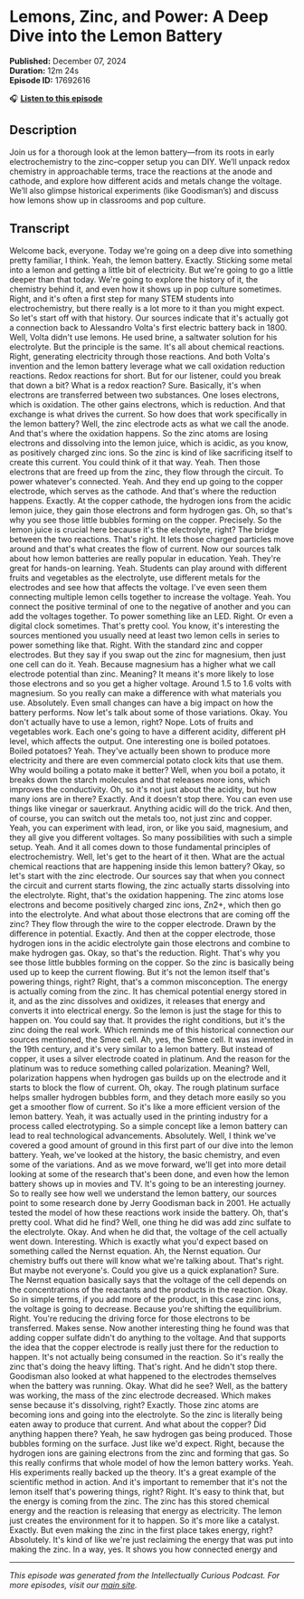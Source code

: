 # Lemons, Zinc, and Power: A Deep Dive into the Lemon Battery

**Published:** December 07, 2024  
**Duration:** 12m 24s  
**Episode ID:** 17692616

🎧 **[Listen to this episode](https://intellectuallycurious.buzzsprout.com/2529712/episodes/17692616-lemons-zinc-and-power-a-deep-dive-into-the-lemon-battery)**

## Description

Join us for a thorough look at the lemon battery—from its roots in early electrochemistry to the zinc–copper setup you can DIY. We’ll unpack redox chemistry in approachable terms, trace the reactions at the anode and cathode, and explore how different acids and metals change the voltage. We’ll also glimpse historical experiments (like Goodisman’s) and discuss how lemons show up in classrooms and pop culture.

## Transcript

Welcome back, everyone. Today we're going on a deep dive into something pretty familiar, I think. Yeah, the lemon battery. Exactly. Sticking some metal into a lemon and getting a little bit of electricity. But we're going to go a little deeper than that today. We're going to explore the history of it, the chemistry behind it, and even how it shows up in pop culture sometimes. Right, and it's often a first step for many STEM students into electrochemistry, but there really is a lot more to it than you might expect. So let's start off with that history. Our sources indicate that it's actually got a connection back to Alessandro Volta's first electric battery back in 1800. Well, Volta didn't use lemons. He used brine, a saltwater solution for his electrolyte. But the principle is the same. It's all about chemical reactions. Right, generating electricity through those reactions. And both Volta's invention and the lemon battery leverage what we call oxidation reduction reactions. Redox reactions for short. But for our listener, could you break that down a bit? What is a redox reaction? Sure. Basically, it's when electrons are transferred between two substances. One loses electrons, which is oxidation. The other gains electrons, which is reduction. And that exchange is what drives the current. So how does that work specifically in the lemon battery? Well, the zinc electrode acts as what we call the anode. And that's where the oxidation happens. So the zinc atoms are losing electrons and dissolving into the lemon juice, which is acidic, as you know, as positively charged zinc ions. So the zinc is kind of like sacrificing itself to create this current. You could think of it that way. Yeah. Then those electrons that are freed up from the zinc, they flow through the circuit. To power whatever's connected. Yeah. And they end up going to the copper electrode, which serves as the cathode. And that's where the reduction happens. Exactly. At the copper cathode, the hydrogen ions from the acidic lemon juice, they gain those electrons and form hydrogen gas. Oh, so that's why you see those little bubbles forming on the copper. Precisely. So the lemon juice is crucial here because it's the electrolyte, right? The bridge between the two reactions. That's right. It lets those charged particles move around and that's what creates the flow of current. Now our sources talk about how lemon batteries are really popular in education. Yeah. They're great for hands-on learning. Yeah. Students can play around with different fruits and vegetables as the electrolyte, use different metals for the electrodes and see how that affects the voltage. I've even seen them connecting multiple lemon cells together to increase the voltage. Yeah. You connect the positive terminal of one to the negative of another and you can add the voltages together. To power something like an LED. Right. Or even a digital clock sometimes. That's pretty cool. You know, it's interesting the sources mentioned you usually need at least two lemon cells in series to power something like that. Right. With the standard zinc and copper electrodes. But they say if you swap out the zinc for magnesium, then just one cell can do it. Yeah. Because magnesium has a higher what we call electrode potential than zinc. Meaning? It means it's more likely to lose those electrons and so you get a higher voltage. Around 1.5 to 1.6 volts with magnesium. So you really can make a difference with what materials you use. Absolutely. Even small changes can have a big impact on how the battery performs. Now let's talk about some of those variations. Okay. You don't actually have to use a lemon, right? Nope. Lots of fruits and vegetables work. Each one's going to have a different acidity, different pH level, which affects the output. One interesting one is boiled potatoes. Boiled potatoes? Yeah. They've actually been shown to produce more electricity and there are even commercial potato clock kits that use them. Why would boiling a potato make it better? Well, when you boil a potato, it breaks down the starch molecules and that releases more ions, which improves the conductivity. Oh, so it's not just about the acidity, but how many ions are in there? Exactly. And it doesn't stop there. You can even use things like vinegar or sauerkraut. Anything acidic will do the trick. And then, of course, you can switch out the metals too, not just zinc and copper. Yeah, you can experiment with lead, iron, or like you said, magnesium, and they all give you different voltages. So many possibilities with such a simple setup. Yeah. And it all comes down to those fundamental principles of electrochemistry. Well, let's get to the heart of it then. What are the actual chemical reactions that are happening inside this lemon battery? Okay, so let's start with the zinc electrode. Our sources say that when you connect the circuit and current starts flowing, the zinc actually starts dissolving into the electrolyte. Right, that's the oxidation happening. The zinc atoms lose electrons and become positively charged zinc ions, Zn2+, which then go into the electrolyte. And what about those electrons that are coming off the zinc? They flow through the wire to the copper electrode. Drawn by the difference in potential. Exactly. And then at the copper electrode, those hydrogen ions in the acidic electrolyte gain those electrons and combine to make hydrogen gas. Okay, so that's the reduction. Right. That's why you see those little bubbles forming on the copper. So the zinc is basically being used up to keep the current flowing. But it's not the lemon itself that's powering things, right? Right, that's a common misconception. The energy is actually coming from the zinc. It has chemical potential energy stored in it, and as the zinc dissolves and oxidizes, it releases that energy and converts it into electrical energy. So the lemon is just the stage for this to happen on. You could say that. It provides the right conditions, but it's the zinc doing the real work. Which reminds me of this historical connection our sources mentioned, the Smee cell. Ah, yes, the Smee cell. It was invented in the 19th century, and it's very similar to a lemon battery. But instead of copper, it uses a silver electrode coated in platinum. And the reason for the platinum was to reduce something called polarization. Meaning? Well, polarization happens when hydrogen gas builds up on the electrode and it starts to block the flow of current. Oh, okay. The rough platinum surface helps smaller hydrogen bubbles form, and they detach more easily so you get a smoother flow of current. So it's like a more efficient version of the lemon battery. Yeah, it was actually used in the printing industry for a process called electrotyping. So a simple concept like a lemon battery can lead to real technological advancements. Absolutely. Well, I think we've covered a good amount of ground in this first part of our dive into the lemon battery. Yeah, we've looked at the history, the basic chemistry, and even some of the variations. And as we move forward, we'll get into more detail looking at some of the research that's been done, and even how the lemon battery shows up in movies and TV. It's going to be an interesting journey. So to really see how well we understand the lemon battery, our sources point to some research done by Jerry Goodisman back in 2001. He actually tested the model of how these reactions work inside the battery. Oh, that's pretty cool. What did he find? Well, one thing he did was add zinc sulfate to the electrolyte. Okay. And when he did that, the voltage of the cell actually went down. Interesting. Which is exactly what you'd expect based on something called the Nernst equation. Ah, the Nernst equation. Our chemistry buffs out there will know what we're talking about. That's right. But maybe not everyone's. Could you give us a quick explanation? Sure. The Nernst equation basically says that the voltage of the cell depends on the concentrations of the reactants and the products in the reaction. Okay. So in simple terms, if you add more of the product, in this case zinc ions, the voltage is going to decrease. Because you're shifting the equilibrium. Right. You're reducing the driving force for those electrons to be transferred. Makes sense. Now another interesting thing he found was that adding copper sulfate didn't do anything to the voltage. And that supports the idea that the copper electrode is really just there for the reduction to happen. It's not actually being consumed in the reaction. So it's really the zinc that's doing the heavy lifting. That's right. And he didn't stop there. Goodisman also looked at what happened to the electrodes themselves when the battery was running. Okay. What did he see? Well, as the battery was working, the mass of the zinc electrode decreased. Which makes sense because it's dissolving, right? Exactly. Those zinc atoms are becoming ions and going into the electrolyte. So the zinc is literally being eaten away to produce that current. And what about the copper? Did anything happen there? Yeah, he saw hydrogen gas being produced. Those bubbles forming on the surface. Just like we'd expect. Right, because the hydrogen ions are gaining electrons from the zinc and forming that gas. So this really confirms that whole model of how the lemon battery works. Yeah. His experiments really backed up the theory. It's a great example of the scientific method in action. And it's important to remember that it's not the lemon itself that's powering things, right? Right. It's easy to think that, but the energy is coming from the zinc. The zinc has this stored chemical energy and the reaction is releasing that energy as electricity. The lemon just creates the environment for it to happen. So it's more like a catalyst. Exactly. But even making the zinc in the first place takes energy, right? Absolutely. It's kind of like we're just reclaiming the energy that was put into making the zinc. In a way, yes. It shows you how connected energy and

---
*This episode was generated from the Intellectually Curious Podcast. For more episodes, visit our [main site](https://intellectuallycurious.buzzsprout.com).*
